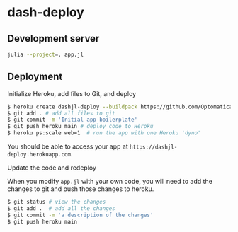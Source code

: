 # dash-deploy

## Development server

```sh
julia --project=. app.jl
```

## Deployment

Initialize Heroku, add files to Git, and deploy

```sh
$ heroku create dashjl-deploy --buildpack https://github.com/Optomatica/heroku-buildpack-julia # change my-dash-app to a unique name    
$ git add . # add all files to git
$ git commit -m 'Initial app boilerplate'
$ git push heroku main # deploy code to Heroku
$ heroku ps:scale web=1  # run the app with one Heroku 'dyno'
```
You should be able to access your app at `https://dashjl-deploy.herokuapp.com`.

Update the code and redeploy

When you modify `app.jl` with your own code, you will need to add the changes to git and push those changes to heroku.

```sh
$ git status # view the changes
$ git add .  # add all the changes
$ git commit -m 'a description of the changes'
$ git push heroku main
```